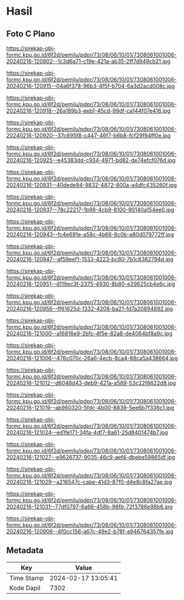 # Hasil

## Foto C Plano

https://sirekap-obj-formc.kpu.go.id/6f2d/pemilu/pdpr/73/08/06/10/01/7308061001006-20240216-120902--1c3d6a71-c19e-421a-ab35-2ff7d949cb21.jpg

https://sirekap-obj-formc.kpu.go.id/6f2d/pemilu/pdpr/73/08/06/10/01/7308061001006-20240216-120915--04a6f378-96b3-4f5f-b704-6a3d2acd008c.jpg

https://sirekap-obj-formc.kpu.go.id/6f2d/pemilu/pdpr/73/08/06/10/01/7308061001006-20240216-120918--26a189b3-eeb1-45cd-99df-ca144f07e416.jpg

https://sirekap-obj-formc.kpu.go.id/6f2d/pemilu/pdpr/73/08/06/10/01/7308061001006-20240216-120920--37c695f8-c447-46f7-b6b8-fcf29f94ff0e.jpg

https://sirekap-obj-formc.kpu.go.id/6f2d/pemilu/pdpr/73/08/06/10/01/7308061001006-20240216-120925--e45383dd-c934-4971-bd82-de74efcf076d.jpg

https://sirekap-obj-formc.kpu.go.id/6f2d/pemilu/pdpr/73/08/06/10/01/7308061001006-20240216-120931--40dede94-9832-4872-800a-a4dfc435260f.jpg

https://sirekap-obj-formc.kpu.go.id/6f2d/pemilu/pdpr/73/08/06/10/01/7308061001006-20240216-120937--78c22217-1b98-4cb9-8100-90140a154ee0.jpg

https://sirekap-obj-formc.kpu.go.id/6f2d/pemilu/pdpr/73/08/06/10/01/7308061001006-20240216-120943--fc4e691e-a58c-4b66-8c0b-a80d079772ff.jpg

https://sirekap-obj-formc.kpu.go.id/6f2d/pemilu/pdpr/73/08/06/10/01/7308061001006-20240216-120947--af59eef1-1533-4223-bc80-7b1c8382794d.jpg

https://sirekap-obj-formc.kpu.go.id/6f2d/pemilu/pdpr/73/08/06/10/01/7308061001006-20240216-120951--d119ec3f-2375-4930-8b80-e29625cb4e6c.jpg

https://sirekap-obj-formc.kpu.go.id/6f2d/pemilu/pdpr/73/08/06/10/01/7308061001006-20240216-120956--ff61625d-1332-4208-ba21-fd7a20894892.jpg

https://sirekap-obj-formc.kpu.go.id/6f2d/pemilu/pdpr/73/08/06/10/01/7308061001006-20240216-121000--a16816e9-2bfc-4f5e-82a8-de4064bf8a9c.jpg

https://sirekap-obj-formc.kpu.go.id/6f2d/pemilu/pdpr/73/08/06/10/01/7308061001006-20240216-121006--476c070c-26a6-4ecb-8ca4-88ca5a438664.jpg

https://sirekap-obj-formc.kpu.go.id/6f2d/pemilu/pdpr/73/08/06/10/01/7308061001006-20240216-121012--d6048d43-deb9-421a-a589-53c22f8622d8.jpg

https://sirekap-obj-formc.kpu.go.id/6f2d/pemilu/pdpr/73/08/06/10/01/7308061001006-20240216-121019--ab960320-5fdc-4b00-8839-5ee6b7f336c1.jpg

https://sirekap-obj-formc.kpu.go.id/6f2d/pemilu/pdpr/73/08/06/10/01/7308061001006-20240216-121024--ed1fe171-34fa-4df7-8a61-25d8401474b7.jpg

https://sirekap-obj-formc.kpu.go.id/6f2d/pemilu/pdpr/73/08/06/10/01/7308061001006-20240216-121027--e9626737-9035-46c9-aef4-dbebe59865df.jpg

https://sirekap-obj-formc.kpu.go.id/6f2d/pemilu/pdpr/73/08/06/10/01/7308061001006-20240216-121029--a216547c-cabe-41d3-87f0-d4e8c8fa27ae.jpg

https://sirekap-obj-formc.kpu.go.id/6f2d/pemilu/pdpr/73/08/06/10/01/7308061001006-20240216-121031--77df0797-6a66-458b-96fb-72f3786e98b6.jpg

https://sirekap-obj-formc.kpu.go.id/6f2d/pemilu/pdpr/73/08/06/10/01/7308061001006-20240216-120906--4f0cc156-a67c-49e2-b78f-a946764357fe.jpg


## Metadata

| Key        | Value               |
| ---------- | ------------------- |
| Time Stamp | 2024-02-17 13:05:41 |
| Kode Dapil | 7302                |



